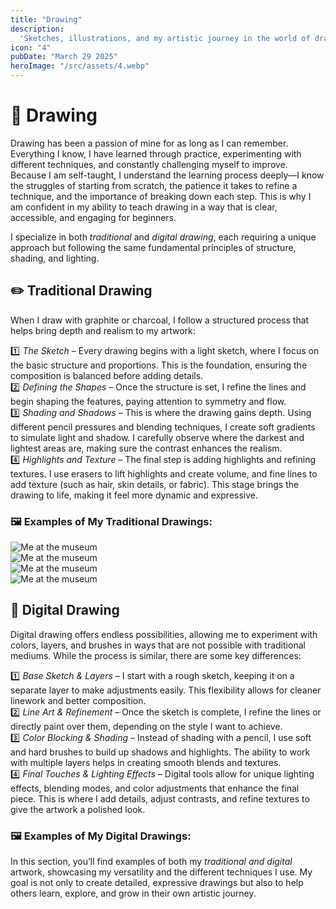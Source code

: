 ```yaml
---
title: "Drawing"
description:
  'Sketches, illustrations, and my artistic journey in the world of drawing.'
icon: "4"
pubDate: "March 29 2025"
heroImage: "/src/assets/4.webp"
---
```

# 🎨 Drawing  

Drawing has been a passion of mine for as long as I can remember. Everything I know, I have learned through practice, experimenting with different techniques, and constantly challenging myself to improve. Because I am self-taught, I understand the learning process deeply—I know the struggles of starting from scratch, the patience it takes to refine a technique, and the importance of breaking down each step. This is why I am confident in my ability to teach drawing in a way that is clear, accessible, and engaging for beginners.  

I specialize in both *traditional* and *digital drawing*, each requiring a unique approach but following the same fundamental principles of structure, shading, and lighting.  

## ✏️ Traditional Drawing  
When I draw with graphite or charcoal, I follow a structured process that helps bring depth and realism to my artwork:  

1️⃣ *The Sketch* – Every drawing begins with a light sketch, where I focus on the basic structure and proportions. This is the foundation, ensuring the composition is balanced before adding details.  
2️⃣ *Defining the Shapes* – Once the structure is set, I refine the lines and begin shaping the features, paying attention to symmetry and flow.  
3️⃣ *Shading and Shadows* – This is where the drawing gains depth. Using different pencil pressures and blending techniques, I create soft gradients to simulate light and shadow. I carefully observe where the darkest and lightest areas are, making sure the contrast enhances the realism.  
4️⃣ *Highlights and Texture* – The final step is adding highlights and refining textures. I use erasers to lift highlights and create volume, and fine lines to add texture (such as hair, skin details, or fabric). This stage brings the drawing to life, making it feel more dynamic and expressive.  

### 🖼️ Examples of My Traditional Drawings:  

![Me at the museum](/src/assets/drawings/1.webp)  
![Me at the museum](/src/assets/drawings/2.webp)  
![Me at the museum](/src/assets/drawings/3.webp)  
![Me at the museum](/src/assets/drawings/4.webp)  


## 🎨 Digital Drawing  
Digital drawing offers endless possibilities, allowing me to experiment with colors, layers, and brushes in ways that are not possible with traditional mediums. While the process is similar, there are some key differences:  

1️⃣ *Base Sketch & Layers* – I start with a rough sketch, keeping it on a separate layer to make adjustments easily. This flexibility allows for cleaner linework and better composition.  
2️⃣ *Line Art & Refinement* – Once the sketch is complete, I refine the lines or directly paint over them, depending on the style I want to achieve.  
3️⃣ *Color Blocking & Shading* – Instead of shading with a pencil, I use soft and hard brushes to build up shadows and highlights. The ability to work with multiple layers helps in creating smooth blends and textures.  
4️⃣ *Final Touches & Lighting Effects* – Digital tools allow for unique lighting effects, blending modes, and color adjustments that enhance the final piece. This is where I add details, adjust contrasts, and refine textures to give the artwork a polished look.  

### 🖼️ Examples of My Digital Drawings:  


In this section, you’ll find examples of both my *traditional and digital* artwork, showcasing my versatility and the different techniques I use. My goal is not only to create detailed, expressive drawings but also to help others learn, explore, and grow in their own artistic journey.